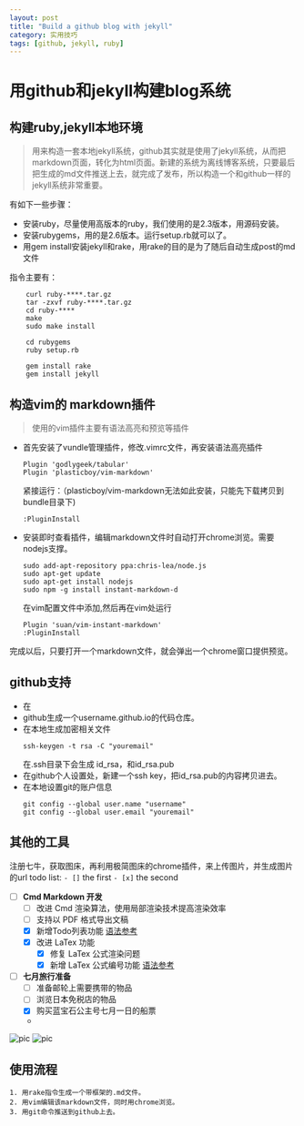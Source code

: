 ```yaml
---
layout: post
title: "Build a github blog with jekyll"
category: 实用技巧
tags: [github, jekyll, ruby]
---
```


# 用github和jekyll构建blog系统

## 构建ruby,jekyll本地环境

> 用来构造一套本地jekyll系统，github其实就是使用了jekyll系统，从而把markdown页面，转化为html页面。新建的系统为离线博客系统，只要最后把生成的md文件推送上去，就完成了发布，所以构造一个和github一样的jekyll系统非常重要。

有如下一些步骤：
* 安装ruby，尽量使用高版本的ruby，我们使用的是2.3版本，用源码安装。
* 安装rubygems，用的是2.6版本。运行setup.rb就可以了。
* 用gem install安装jekyll和rake，用rake的目的是为了随后自动生成post的md文件

指令主要有：
```
	curl ruby-****.tar.gz 
	tar -zxvf ruby-****.tar.gz
	cd ruby-****
	make
	sudo make install

	cd rubygems
	ruby setup.rb

	gem install rake
	gem install jekyll
```


## 构造vim的 markdown插件

> 使用的vim插件主要有语法高亮和预览等插件

* 首先安装了vundle管理插件，修改.vimrc文件，再安装语法高亮插件
	```
	Plugin 'godlygeek/tabular'
	Plugin 'plasticboy/vim-markdown'
	```
	紧接运行：（plasticboy/vim-markdown无法如此安装，只能先下载拷贝到bundle目录下)
	```
	:PluginInstall
	```
* 安装即时查看插件，编辑markdown文件时自动打开chrome浏览。需要nodejs支撑。
	```
	sudo add-apt-repository ppa:chris-lea/node.js
	sudo apt-get update
	sudo apt-get install nodejs
	sudo npm -g install instant-markdown-d
	```
	在vim配置文件中添加,然后再在vim处运行
	```
	Plugin 'suan/vim-instant-markdown'
	:PluginInstall
	```
完成以后，只要打开一个markdown文件，就会弹出一个chrome窗口提供预览。

## github支持
* 在
* github生成一个username.github.io的代码仓库。
* 在本地生成加密相关文件
	```
	ssh-keygen -t rsa -C "youremail"
	```
	在.ssh目录下会生成 id_rsa，和id_rsa.pub
* 在github个人设置处，新建一个ssh key，把id_rsa.pub的内容拷贝进去。
* 在本地设置git的账户信息
	```
	git config --global user.name "username"
	git config --global user.email "youremail"
	```
## 其他的工具
注册七牛，获取图床，再利用极简图床的chrome插件，来上传图片，并生成图片的url
todo list:
`- []` the first
`- [x]` the second
- [ ] **Cmd Markdown 开发**
    - [ ] 改进 Cmd 渲染算法，使用局部渲染技术提高渲染效率
    - [ ] 支持以 PDF 格式导出文稿
    - [x] 新增Todo列表功能 [语法参考](https://github.com/blog/1375-task-lists-in-gfm-issues-pulls-comments)
    - [x] 改进 LaTex 功能
        - [x] 修复 LaTex 公式渲染问题
        - [x] 新增 LaTex 公式编号功能 [语法参考](http://docs.mathjax.org/en/latest/tex.html#tex-eq-numbers)
- [ ] **七月旅行准备**
    - [ ] 准备邮轮上需要携带的物品
    - [ ] 浏览日本免税店的物品
    - [x] 购买蓝宝石公主号七月一日的船票
	-

![pic](http://p22lbw5jx.bkt.clouddn.com/18-1-5/27369476.jpg)
![pic](http://p22lbw5jx.bkt.clouddn.com/18-1-5/7085477.jpg)

## 使用流程
	1. 用rake指令生成一个带框架的.md文件。
	2. 用vim编辑该markdown文件，同时用chrome浏览。
	3. 用git命令推送到github上去。

